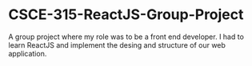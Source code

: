 # CSCE-315-ReactJS-Group-Project
A group project where my role was to be a front end developer. I had to learn ReactJS and implement the desing and structure of our web application.
